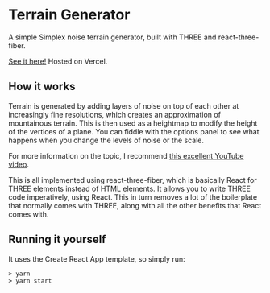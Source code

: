 # Terrain Generator

A simple Simplex noise terrain generator, built with THREE and react-three-fiber.

[See it here!](https://terrain.mozzius.now.sh) Hosted on Vercel.

## How it works

Terrain is generated by adding layers of noise on top of each other at increasingly fine resolutions, which creates an approximation of mountainous terrain. This is then used as a heightmap to modify the height of the vertices of a plane. You can fiddle with the options panel to see what happens when you change the levels of noise or the scale.

For more information on the topic, I recommend [this excellent YouTube video](https://www.youtube.com/watch?v=eaXk97ujbPQ).

This is all implemented using react-three-fiber, which is basically React for THREE elements instead of HTML elements. It allows you to write THREE code imperatively, using React. This in turn removes a lot of the boilerplate that normally comes with THREE, along with all the other benefits that React comes with.

## Running it yourself

It uses the Create React App template, so simply run:

```
> yarn
> yarn start
```
